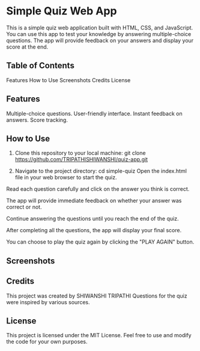 # Simple Quiz Web App
This is a simple quiz web application built with HTML, CSS, and JavaScript. You can use this app to test your knowledge by answering multiple-choice questions. The app will provide feedback on your answers and display your score at the end.

## Table of Contents
Features
How to Use
Screenshots
Credits
License
## Features
Multiple-choice questions.
User-friendly interface.
Instant feedback on answers.
Score tracking.

## How to Use
1. Clone this repository to your local machine:
     git clone https://github.com/TRIPATHISHIWANSHI/quiz-app.git

2. Navigate to the project directory:
     cd simple-quiz
Open the index.html file in your web browser to start the quiz.

Read each question carefully and click on the answer you think is correct.

The app will provide immediate feedback on whether your answer was correct or not.

Continue answering the questions until you reach the end of the quiz.

After completing all the questions, the app will display your final score.

You can choose to play the quiz again by clicking the "PLAY AGAIN" button.

## Screenshots


## Credits
This project was created by SHIWANSHI TRIPATHI
Questions for the quiz were inspired by various sources.
## License
This project is licensed under the MIT License. Feel free to use and modify the code for your own purposes.





